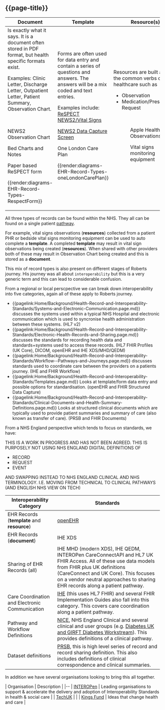 ## {{page-title}}



<table>
<thead>

 <th>Document</th>
 <th>Template</th>
 <th>Resource(s)</th>
</thead>
<tr>
 <td>Is exactly what it says. It is a document often stored in PDF format, but health specific formats exist. 
 
 <br/> 
 
 Examples: Clinic Letter, Discharge Letter, Outpatient Letter, Patient Summary, Observation Chart.

<br/>

NEWS2 Observation Chart 



Bed Charts and Notes



Paper based ReSPECT form

{{render:diagrams-EHR-Record-Types-RespectForm}}

 </td>
 <td>Forms are often used for data entry and contain a series of questions and answers. The answers will be a mix coded and text entries.



<br/> 

Examples include: <a href="https://www.resus.org.uk/respect/respect-healthcare-professionals">ReSPECT</a> <a href="https://www.england.nhs.uk/ourwork/clinical-policy/sepsis/nationalearlywarningscore/">NEWS2/Vital Signs

NEWS2 Data Capture Screen



</a>

One London Care Plan

{{render:diagrams-EHR-Record-Types-oneLondonCarePlan}}


</td>
 <td>
 Resources are built around the common verbs of healthcare such as 
<ul>
<li>Observation</li>
<li>Medication/Prescription Request</li>
<ul>

<br/>

Apple Health Observations



Vital signs monitoring equipment



 </td>
 
</tr>
</table>

All three types of records can be found within the NHS. They all can be found on a single patient [pathway](https://en.wikipedia.org/wiki/Clinical_pathway).

For example, vital signs observations (**resources**) collected from a patient PHR or bedside vital signs monitoring equipment can be used to auto complete a **template**. A completed **template** may result in vital sign observations being created (**resources**). 
When shared with other providers both of these may result in Observation Chart being created and this is stored as a **document**.





This mix of record types is also present on different stages of Roberts journey. His journey was all about `interoperability` but this is a very generic term and this can lead to considerable confusion. 

From a regional or local perscpective we can break down interoperability into five categories, again all of these apply to Roberts journey. 

- {{pagelink:Home/Background/Health-Record-and-Interoperability-Standards/Systems-and-Electronic-Communication.page.md}} discusses the systems used within a typical NHS Hospital and electronic communication which is used to syncronise health administration between these systems. (HL7 v2)
- {{pagelink:Home/Background/Health-Record-and-Interoperability-Standards/Electronic-Health-Records-and-Sharing.page.md}} discusses the standards for recording health data and standards+systems used to access these records. (HL7 FHIR Profiles (UK Core), DICOM, openEHR and IHE XDS/MHD/QEDM)
- {{pagelink:Home/Background/Health-Record-and-Interoperability-Standards/Workflow--Pathways-and-Journeys.page.md}} discusses standards used to coordinate care between the providers on a patients journey. (IHE and FHIR Workflow)
- {{pagelink:Home/Background/Health-Record-and-Interoperability-Standards/Templates.page.md}} Looks at template/form data entry and possible options for standardisation. (openEHR and FHIR Structured Data Capture)
- {{pagelink:Home/Background/Health-Record-and-Interoperability-Standards/Clinical-Documents-and-Health-Summary-Definitions.page.md}} Looks at structured clinical documents which are typically used to provide patient summaries and summary of care (also known as transfer of care). (PRSB and FHIR Documents)

From a NHS England perspective which tends to focus on standards, we have:

THIS IS A WORK IN PROGRESS AND HAS NOT BEEN AGREED. THIS IS PURPOSELY NOT USING NHS ENGLAND DIGITAL DEFINITIONS OF 
- RECORD
- REQUEST
- EVENT

AND SWAPPING INSTEAD TO NHS ENGLAND CLINICAL AND NHS TERMINOLOGY. 
I.E. MOVING FROM TECHNICAL TO CLINICAL PATHWAYS (AND ENGLISH NHS VIEW ON TECH)

<table>
<thead>
   <th>Interoperability Category</th>
   <th>Standards</th>
  </thead>
  <tr>
    <td>  
EHR Records (<b>template</b> and <b>resource</b>)
    </td>
    <td>  
<a href="https://openehr.org/">openEHR</a>
    </td>
  </tr> 
  <tr>
    <td>  
EHR Records (<b>document</b>) 
    </td>
    <td>  
IHE XDS
    </td>
  </tr> 
   <tr>
    <td>  
Sharing of EHR Records (all)
    </td>
    <td>  
IHE MHD (modern XDS), IHE QEDM, INTEROPen CareConnectAPI and HL7 UK FHIR Access. All of these use data models from <a hfref="http://hl7.org/fhir/R4/index.html">FHIR</a> plus UK definitions (CareConnect and UK Core). This focuses on a vendor neutral approaches to sharing EHR records along a patient pathway.
    </td>
  </tr> 
    <tr>
    <td>  
Care Coordination and Electronic Communication
    </td>
    <td>  
<a href="https://www.ihe.net/">IHE</a> (this uses HL7 FHIR) and several FHIR Implementation Guides also fall into this category. This covers care coordination along a patient pathway.
    </td>
  </tr> 
    <tr>
    <td>  
Pathway and Workflow Definitions
    </td>
    <td>  
<a href="https://www.nice.org.uk/">NICE</a>, NHS England Clinical and several clinical and user groups (e.g. <a href="https://gettingitrightfirsttime.co.uk/medical_specialties/diabetes-workstream/">Diabetes UK and GIRFT Diabetes Workstream</a>). This provides definitions of a clinical pathway.
    </td>
  </tr> 
    <tr>
    <td>  
Dataset definitions 
    </td>
    <td>  
<a href=""></a>
<a href="https://theprsb.org/standards/">PRSB</a>, this is high level series of record and record sharing definition. This also includes definitions of clinical correspondence and clinical summaries.
    </td>
  </tr> 
</table>

In addition we have several organisations looking to bring this all together.

| Organisation | Description |
|--
| [INTEROPen](http://www.interopen.org/) | Leading organisations to support & accelerate the delivery and adoption of Interoperability Standards in health & social care |
| [TechUK](https://www.techuk.org/) | | 
| [Kings Fund](https://www.kingsfund.org.uk/) | Ideas that change health and care | 

<br/>
